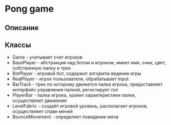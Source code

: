 # Pong game

## Описание

## Классы
  - Game - учитывает счет игроков
  - BasePlayer - абстракция над ботом и игроком, имеет имя, очки, цвет, собственную палку и трек
  - BotPlayer - игровой бот, содержит алгоритм ведения игры
  - RealPlayer - игрок пользователя, обрабатывает Input
  - BarTrack - трек по которому движется палка игрока, предоставляет интерфейс управления палкой, регистирует гол
  - PlayerBar - палка игрока, хранит характеристики палки, осуществляет движение
  - LevelFabric - создаёт игровой уровень, располагает игроков, осуществляет спавн мячей
  - BounceMovement - определяет поведение мяча
